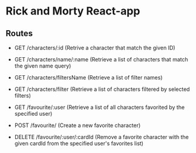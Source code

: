 # Rick and Morty React-app

## Routes

- GET /characters/:id (Retrive a character that match the given ID)
- GET /characters/name/:name (Retrieve a list of characters that match the given name query)
- GET /characters/filtersName (Retrieve a list of filter names)
- GET /characters/filter (Retrieve a list of characters filtered by selected filters)

- GET /favourite/:user (Retrieve a list of all characters favorited by the specified user)
- POST /favourite/ (Create a new favorite character)
- DELETE /favourite/:user/:cardId (Remove a favorite character with the given cardId from the specified user's favorites list)
